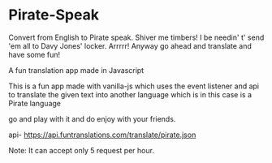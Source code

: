 # Pirate-Speak
Convert from English to Pirate speak. Shiver me timbers! I be needin' t' send 'em all to Davy Jones' locker. Arrrrr! Anyway go ahead and translate and have some fun!

A fun translation app made in Javascript

This is a fun app made with vanilla-js which uses the event listener and api to translate the given text into another language 
which is in this case is a Pirate language

go and play with it and do enjoy with your friends.

api- https://api.funtranslations.com/translate/pirate.json

Note: It can accept only 5 request per hour.
